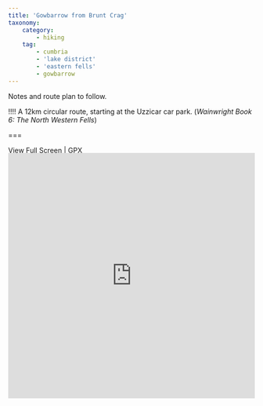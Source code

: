 ```yaml
---
title: 'Gowbarrow from Brunt Crag'
taxonomy:
    category:
        - hiking
    tag:
        - cumbria
        - 'lake district'
        - 'eastern fells'
        - gowbarrow
---
```


Notes and route plan to follow.

!!!! A 12km circular route, starting at the Uzzicar car park. (_Wainwright Book 6: The North Western Fells_)

===

[View Full Screen](https://map.mootparadox.com/full/gowbarrow) | [GPX](https://map.mootparadox.com/gpx/gowbarrow)  
<p><iframe src="https://map.mootparadox.com/embed/gowbarrow" height="500" width="100%" style="border:none; margin-top:-1.2em;"></iframe></p>